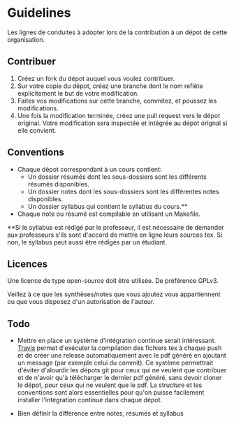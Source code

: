 # Guidelines
Les lignes de conduites à adopter lors de la contribution à un dépot de cette organisation.

## Contribuer
1. Créez un fork du dépot auquel vous voulez contribuer.
2. Sur votre copie du dépot, créez une branche dont le nom reflète explicitement le but de votre modification.
3. Faites vos modifications sur cette branche, commitez, et poussez les modifications.
4. Une fois la modification terminée, créez une pull request vers le dépot original. Votre modification sera inspectée et intégrée au dépot orignal si elle convient.

## Conventions
- Chaque dépot correspondant à un cours contient:
    - Un dossier résumés dont les sous-dossiers sont les différents résumés disponibles.
    - Un dossier notes dont les sous-dossiers sont les différentes notes disponibles.
    - Un dossier syllabus qui contient le syllabus du cours.**
- Chaque note ou résumé est compilable en utilisant un Makefile.

**Si le syllabus est rédigé par le professeur, il est nécessaire de demander aux professeurs s'ils sont d'accord de mettre en ligne leurs sources tex. Si non, le syllabus peut aussi être rédigés par un étudiant.

## Licences
Une licence de type open-source doit être utilisée. De préférence GPLv3.

Veillez à ce que les synthèses/notes que vous ajoutez vous appartiennent ou que vous disposez d'un autorisation de l'auteur.

## Todo
- Mettre en place un système d'intégration continue serait intéressant. [Travis](https://travis-ci.com) permet d'exécuter la compilation des fichiers tex à chaque push et de créer une release automatiquement avec le pdf généré en ajoutant un message (par exemple celui du commit). Ce système permettrait d'éviter d'alourdir les dépots git pour ceux qui ne veulent que contribuer et de n'avoir qu'à télécharger le dernier pdf généré, sans devoir cloner le dépot, pour ceux qui ne veulent que le pdf.
La structure et les conventions sont alors essentielles pour qu'on puisse facilement installer l'intégration continue dans chaque dépot.

- Bien définir la différence entre notes, résumés et syllabus
